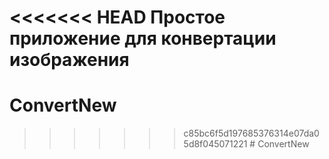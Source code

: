 <<<<<<< HEAD
**Простое приложение для конвертации изображения**
=======
# ConvertNew
>>>>>>> c85bc6f5d197685376314e07da05d8f045071221
#   C o n v e r t N e w  
 